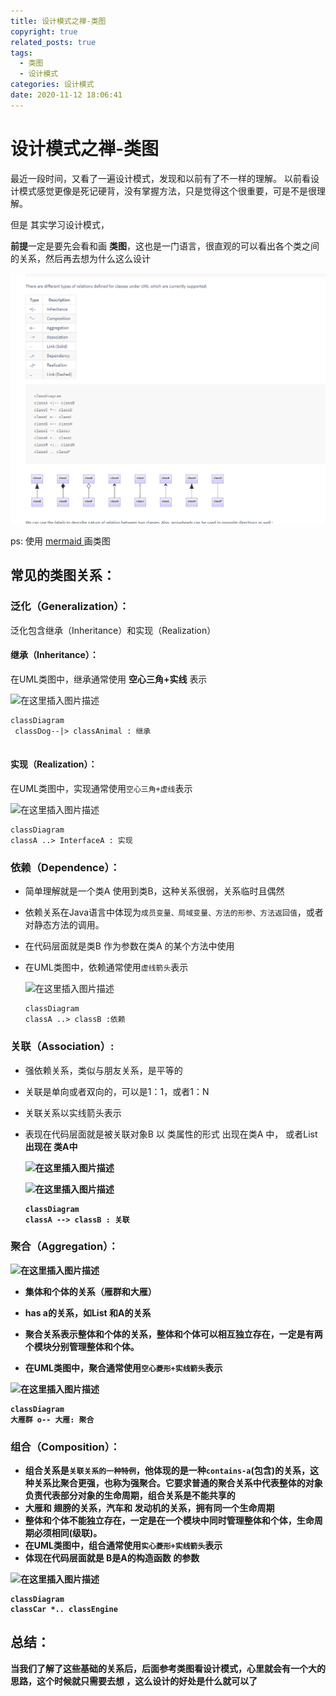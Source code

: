 ```yaml
---
title: 设计模式之禅-类图
copyright: true
related_posts: true
tags:
  - 类图
  - 设计模式
categories: 设计模式
date: 2020-11-12 18:06:41
---
```



# 设计模式之禅-类图

最近一段时间，又看了一遍设计模式，发现和以前有了不一样的理解。
以前看设计模式感觉更像是死记硬背，没有掌握方法，只是觉得这个很重要，可是不是很理解。

但是 其实学习设计模式，

**前提**一定是要先会看和画 **类图**，这也是一门语言，很直观的可以看出各个类之间的关系，然后再去想为什么这么设计

![mermaid_relation.png](../images/design_patterns/mermaid_relation.png)

ps: 使用  [ mermaid ](https://mermaid-js.github.io/mermaid/#/classDiagram)  画类图

## 常见的类图关系：

### 泛化（Generalization）：

泛化包含继承（Inheritance）和实现（Realization）

#### 继承（Inheritance）：

在UML类图中，继承通常使用 **空心三角+实线** 表示

![在这里插入图片描述](https://img-blog.csdnimg.cn/20200224104704397.png)




```mermaid
classDiagram
 classDog--|> classAnimal : 继承
    

```



#### 实现（Realization）：

在UML类图中，实现通常使用`空心三角+虚线`表示

![在这里插入图片描述](https://img-blog.csdnimg.cn/20200224105008943.png)



```mermaid
classDiagram
classA ..> InterfaceA : 实现
```

### 依赖（Dependence）：

- 简单理解就是一个类A 使用到类B，这种关系很弱，关系临时且偶然

- 依赖关系在Java语言中体现为`成员变量、局域变量、方法的形参、方法返回值`，或者对静态方法的调用。

- 在代码层面就是类B 作为参数在类A 的某个方法中使用

- 在UML类图中，依赖通常使用`虚线箭头`表示

  ![在这里插入图片描述](https://img-blog.csdnimg.cn/2020022411080829.png?x-oss-process=image/watermark,type_ZmFuZ3poZW5naGVpdGk,shadow_10,text_aHR0cHM6Ly9ibG9nLmNzZG4ubmV0L20wXzM3OTg5OTgw,size_16,color_FFFFFF,t_70)
  
  ```mermaid
  classDiagram
  classA ..> classB :依赖
  ```
### 关联（Association）:

- 强依赖关系，类似与朋友关系，是平等的

- 关联是单向或者双向的，可以是1：1，或者1：N

- 关联关系以实线箭头表示

- 表现在代码层面就是被关联对象B 以 类属性的形式 出现在类A 中， 或者List<B>出现在 类A中  

  ![在这里插入图片描述](https://img-blog.csdnimg.cn/2020022411311616.png)

  ![在这里插入图片描述](https://img-blog.csdnimg.cn/20200224121447839.png?x-oss-process=image/watermark,type_ZmFuZ3poZW5naGVpdGk,shadow_10,text_aHR0cHM6Ly9ibG9nLmNzZG4ubmV0L20wXzM3OTg5OTgw,size_16,color_FFFFFF,t_70)

  

  ```mermaid
  classDiagram
  classA --> classB : 关联
  ```

  

### 聚合（Aggregation）：

![在这里插入图片描述](https://img-blog.csdnimg.cn/2020022412311785.png)

- 集体和个体的关系（雁群和大雁）
- has a的关系，如List<A> 和A的关系

- 聚合关系表示整体和个体的关系，整体和个体可以相互独立存在，一定是有两个模块分别管理整体和个体。
- 在UML类图中，聚合通常使用`空心菱形+实线箭头`表示

![在这里插入图片描述](https://img-blog.csdnimg.cn/20200224123306820.png)

```mermaid
classDiagram
大雁群 o-- 大雁: 聚合
```

### 组合（Composition）：

- 组合关系是`关联关系的一种特例`，他体现的是一种`contains-a`(包含)的关系，这种关系比聚合更强，也称为强聚合。它要求普通的聚合关系中代表整体的对象负责代表部分对象的生命周期，组合关系是不能共享的 
- 大雁和 翅膀的关系，汽车和 发动机的关系，拥有同一个生命周期
- 整体和个体不能独立存在，一定是在一个模块中同时管理整体和个体，生命周期必须相同(级联)。
- 在UML类图中，组合通常使用`实心菱形+实线箭头`表示
- 体现在代码层面就是 B是A的构造函数 的参数

![在这里插入图片描述](https://img-blog.csdnimg.cn/20200224123131234.png)

```mermaid
classDiagram
classCar *.. classEngine
```





## 总结：

当我们了解了这些基础的关系后，后面参考类图看设计模式，心里就会有一个大的思路，这个时候就只需要去想 ，这么设计的好处是什么就可以了